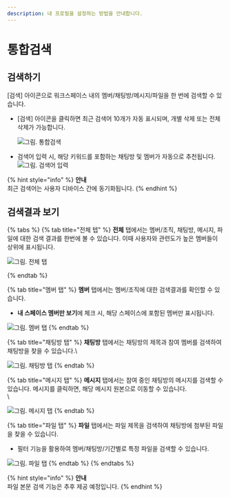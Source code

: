 ```yaml
---
description: 내 프로필을 설정하는 방법을 안내합니다.
---
```


# 통합검색

## 검색하기

\[검색] 아이콘으로 워크스페이스 내의 멤버/채팅방/메시지/파일을 한 번에 검색할 수 있습니다.

*   \[검색] 아이콘을 클릭하면 최근 검색어 10개가 자동 표시되며, 개별 삭제 또는 전체 삭제가 가능합니다.

    ![그림. 통합검색](https://s3-us-west-2.amazonaws.com/secure.notion-static.com/6a852a8e-c762-487b-b0bc-3b437b1fcca9/%ED%86%B5%ED%95%A9\_%EA%B2%80%EC%83%89.png)
* 검색어 입력 시, 해당 키워드를 포함하는 채팅방 및 멤버가 자동으로 추천됩니다. ![그림. 검색어 입력](https://s3-us-west-2.amazonaws.com/secure.notion-static.com/a1c90435-2b48-4ab5-a237-c8ba9255e780/%EA%B2%80%EC%83%89%EC%96%B4\_%EC%9E%85%EB%A0%A5.png)

{% hint style="info" %}
**안내**\
최근 검색어는 사용자 디바이스 간에 동기화됩니다.
{% endhint %}

## 검색결과 보기

{% tabs %}
{% tab title="전체 텝" %}
**전체** 탭에서는 멤버/조직, 채팅방, 메시지, 파일에 대한 검색 결과를 한번에 볼 수 있습니다. 이때 사용자와 관련도가 높은 멤버들이 상위에 표시됩니다.

![그림. 전체 탭](https://s3-us-west-2.amazonaws.com/secure.notion-static.com/0b046232-8600-446f-9936-7112fd78d4f7/%E1%84%8C%E1%85%A5%E1%86%AB%E1%84%8E%E1%85%A6\_%E1%84%90%E1%85%A2%E1%86%B8.png)


{% endtab %}

{% tab title="멤버 탭" %}
**멤버** 탭에서는 멤버/조직에 대한 검색결과를 확인할 수 있습니다.

* **내 스페이스 멤버만 보기**에 체크 시, 해당 스페이스에 포함된 멤버만 표시됩니다.

![그림. 멤버 탭](https://s3-us-west-2.amazonaws.com/secure.notion-static.com/57635593-95e8-4d3f-aeca-9635aec31265/%E1%84%86%E1%85%A6%E1%86%B7%E1%84%87%E1%85%A5\_%E1%84%90%E1%85%A2%E1%86%B8.png)
{% endtab %}

{% tab title="채팅방 탭" %}
**채팅방** 탭에서는 채팅방의 제목과 참여 멤버를 검색하여 채팅방을 찾을 수 있습니다.\


![그림. 채팅방 탭](https://s3-us-west-2.amazonaws.com/secure.notion-static.com/26fb5507-48b9-44e0-be0b-230eeb19c24b/%E1%84%8E%E1%85%A2%E1%84%90%E1%85%B5%E1%86%BC%E1%84%87%E1%85%A1%E1%86%BC\_%E1%84%90%E1%85%A2%E1%86%B8.png)
{% endtab %}

{% tab title="메시지 탭" %}
**메시지** 탭에서는 참여 중인 채팅방의 메시지를 검색할 수 있습니다. 메시지를 클릭하면, 해당 메시지 원본으로 이동할 수 있습니다.\
\


![그림. 메시지 탭](https://s3-us-west-2.amazonaws.com/secure.notion-static.com/090b9952-e055-4b60-9944-037a33617fbb/%E1%84%86%E1%85%A6%E1%84%89%E1%85%B5%E1%84%8C%E1%85%B5\_%E1%84%90%E1%85%A2%E1%86%B8.png)
{% endtab %}

{% tab title="파일 탭" %}
**파일** 탭에서는 파일 제목을 검색하여 채팅방에 첨부된 파일을 찾을 수 있습니다.

* 필터 기능을 활용하여 멤버/채팅방/기간별로 특정 파일을 검색할 수 있습니다.



![그림. 파일 탭](https://s3-us-west-2.amazonaws.com/secure.notion-static.com/d5798536-980d-4f5b-9058-5fb45df2c87e/%E1%84%91%E1%85%A1%E1%84%8B%E1%85%B5%E1%86%AF\_%E1%84%90%E1%85%A2%E1%86%B8.png)
{% endtab %}
{% endtabs %}



{% hint style="info" %}
**안내**\
파일 본문 검색 기능은 추후 제공 예정입니다.
{% endhint %}
